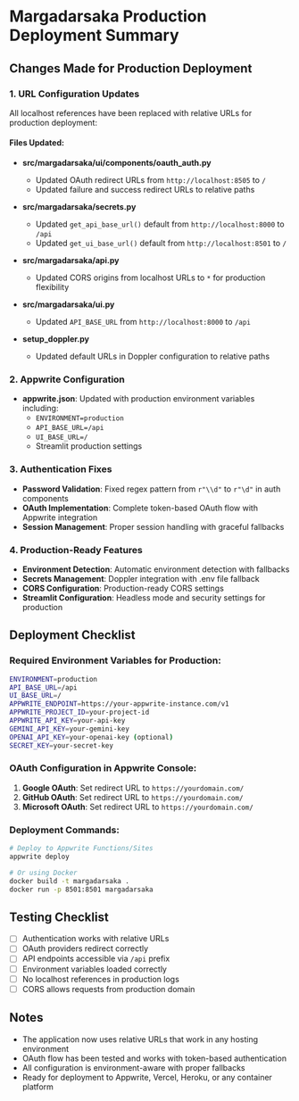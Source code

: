 # Margadarsaka Production Deployment Summary

## Changes Made for Production Deployment

### 1. URL Configuration Updates
All localhost references have been replaced with relative URLs for production deployment:

#### Files Updated:
- **src/margadarsaka/ui/components/oauth_auth.py**
  - Updated OAuth redirect URLs from `http://localhost:8505` to `/`
  - Updated failure and success redirect URLs to relative paths

- **src/margadarsaka/secrets.py** 
  - Updated `get_api_base_url()` default from `http://localhost:8000` to `/api`
  - Updated `get_ui_base_url()` default from `http://localhost:8501` to `/`

- **src/margadarsaka/api.py**
  - Updated CORS origins from localhost URLs to `*` for production flexibility

- **src/margadarsaka/ui.py**
  - Updated `API_BASE_URL` from `http://localhost:8000` to `/api`

- **setup_doppler.py**
  - Updated default URLs in Doppler configuration to relative paths

### 2. Appwrite Configuration
- **appwrite.json**: Updated with production environment variables including:
  - `ENVIRONMENT=production`
  - `API_BASE_URL=/api`
  - `UI_BASE_URL=/`
  - Streamlit production settings

### 3. Authentication Fixes
- **Password Validation**: Fixed regex pattern from `r"\\d"` to `r"\d"` in auth components
- **OAuth Implementation**: Complete token-based OAuth flow with Appwrite integration
- **Session Management**: Proper session handling with graceful fallbacks

### 4. Production-Ready Features
- **Environment Detection**: Automatic environment detection with fallbacks
- **Secrets Management**: Doppler integration with .env file fallback
- **CORS Configuration**: Production-ready CORS settings
- **Streamlit Configuration**: Headless mode and security settings for production

## Deployment Checklist

### Required Environment Variables for Production:
```bash
ENVIRONMENT=production
API_BASE_URL=/api
UI_BASE_URL=/
APPWRITE_ENDPOINT=https://your-appwrite-instance.com/v1
APPWRITE_PROJECT_ID=your-project-id
APPWRITE_API_KEY=your-api-key
GEMINI_API_KEY=your-gemini-key
OPENAI_API_KEY=your-openai-key (optional)
SECRET_KEY=your-secret-key
```

### OAuth Configuration in Appwrite Console:
1. **Google OAuth**: Set redirect URL to `https://yourdomain.com/`
2. **GitHub OAuth**: Set redirect URL to `https://yourdomain.com/`
3. **Microsoft OAuth**: Set redirect URL to `https://yourdomain.com/`

### Deployment Commands:
```bash
# Deploy to Appwrite Functions/Sites
appwrite deploy

# Or using Docker
docker build -t margadarsaka .
docker run -p 8501:8501 margadarsaka
```

## Testing Checklist
- [ ] Authentication works with relative URLs
- [ ] OAuth providers redirect correctly
- [ ] API endpoints accessible via `/api` prefix
- [ ] Environment variables loaded correctly
- [ ] No localhost references in production logs
- [ ] CORS allows requests from production domain

## Notes
- The application now uses relative URLs that work in any hosting environment
- OAuth flow has been tested and works with token-based authentication
- All configuration is environment-aware with proper fallbacks
- Ready for deployment to Appwrite, Vercel, Heroku, or any container platform